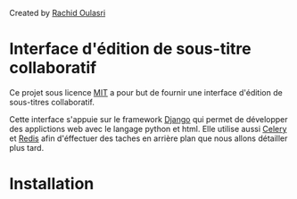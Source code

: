 Created by [Rachid Oulasri](https://www.linkedin.com/in/rachid-oulasri/)


Interface d'édition de sous-titre collaboratif
==============================================

Ce projet sous licence [MIT](https://opensource.org/licenses/MIT) a pour but de fournir une interface d'édition de sous-titres collaboratif. 

Cette interface s'appuie sur le framework [Django](https://docs.djangoproject.com/en/1.11/) qui permet de développer des applictions web avec le langage python et html. Elle utilise aussi [Celery](http://docs.celeryproject.org/en/latest/django/first-steps-with-django.html) et [Redis](https://redis.io/documentation) afin d'éffectuer des taches en arrière plan que nous allons détailler plus tard.


 
Installation
============
